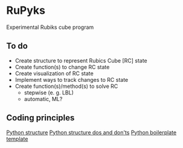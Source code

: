 # RuPyks
Experimental Rubiks cube program

## To do
- Create structure to represent Rubics Cube [RC] state
- Create function(s) to change RC state
- Create visualization of RC state
- Implement ways to track changes to RC state
- Create function(s)/method(s) to solve RC
    - stepwise (e. g. LBL)
    - automatic, ML?

## Coding principles

[Python structure](https://docs.python-guide.org/writing/structure/)
[Python structure dos and don'ts](https://stackoverflow.com/questions/193161/what-is-the-best-project-structure-for-a-python-application/3419951#3419951)
[Python boilerplate template](https://pypi.org/project/python_boilerplate_template/)
